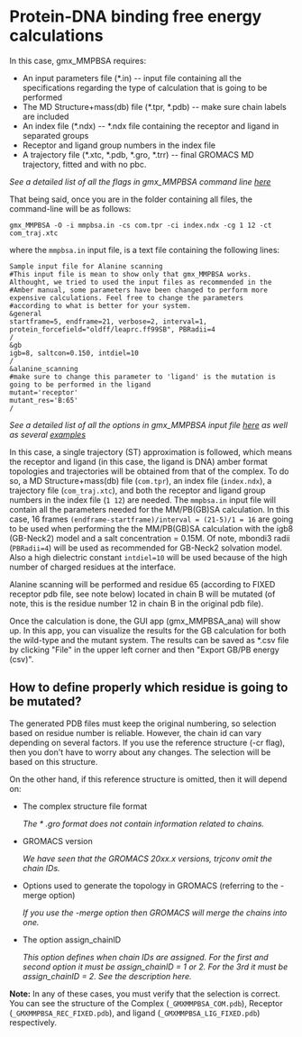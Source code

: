 # Protein-DNA binding free energy calculations
In this case, gmx_MMPBSA requires:

* An input parameters file (*.in) -- input file containing all the specifications regarding the type of calculation that
is going to be performed
* The MD Structure+mass(db) file (*.tpr, *.pdb) -- make sure chain labels are included
* An index file (*.ndx) -- *.ndx file containing the receptor and ligand in separated groups
* Receptor and ligand group numbers in the index file
* A trajectory file (*.xtc, *.pdb, *.gro, *.trr) -- final GROMACS MD trajectory, fitted and with no pbc.

_See a detailed list of all the flags in gmx_MMPBSA command line [here](https://github.com/Valdes-Tresanco-MS/gmx_MMPBSA#calling-gmx_mmpbsa-from-the-command-line)_

That being said, once you are in the folder containing all files, the command-line will be as follows:

    gmx_MMPBSA -O -i mmpbsa.in -cs com.tpr -ci index.ndx -cg 1 12 -ct com_traj.xtc

where the `mmpbsa.in` input file, is a text file containing the following lines:

```
Sample input file for Alanine scanning
#This input file is mean to show only that gmx_MMPBSA works. Althought, we tried to used the input files as recommended in the 
#Amber manual, some parameters have been changed to perform more expensive calculations. Feel free to change the parameters 
#according to what is better for your system.
&general
startframe=5, endframe=21, verbose=2, interval=1,
protein_forcefield="oldff/leaprc.ff99SB", PBRadii=4
/
&gb
igb=8, saltcon=0.150, intdiel=10
/
&alanine_scanning
#make sure to change this parameter to 'ligand' is the mutation is going to be performed in the ligand
mutant='receptor'
mutant_res='B:65'
/
```

_See a detailed list of all the options in gmx_MMPBSA input file [here](https://github.com/Valdes-Tresanco-MS/gmx_MMPBSA#the-input-file) 
as well as several [examples](https://github.com/Valdes-Tresanco-MS/gmx_MMPBSA#sample-input-files)_

In this case, a single trajectory (ST) approximation is followed, which means the receptor and ligand (in this case, the 
ligand is DNA) amber format topologies and trajectories will be obtained from that of the complex. To 
do so, a MD Structure+mass(db) file (`com.tpr`), an index file (`index.ndx`), a trajectory file (`com_traj.xtc`), and
both the receptor and ligand group numbers in the index file (`1 12`) are needed. The `mmpbsa.in` input file will contain
all the parameters needed for the MM/PB(GB)SA calculation. In this case, 16 frames `(endframe-startframe)/interval = (21-5)/1 = 16`
are going to be used when performing the the MM/PB(GB)SA calculation with the igb8 (GB-Neck2) model and a salt 
concentration = 0.15M. Of note, mbondi3 radii (`PBRadii=4`) will be used as recommended for GB-Neck2 solvation model. 
Also a high dielectric constant `intdiel=10` will be used because of the high number of charged residues at the interface.

Alanine scanning will be performed and residue 65 (according to FIXED receptor pdb file, see note below) located in 
chain B will be mutated (of note, this is the residue number 12 in chain B in the original pdb file).

Once the calculation is done, the GUI app (gmx_MMPBSA_ana) will show up. In this app, you can visualize the results for 
the GB calculation for both the wild-type and the mutant system. The results can be saved as *.csv file by clicking 
"File" in the upper left corner and then "Export GB/PB energy (csv)".

## How to define properly which residue is going to be mutated?
The generated PDB files must keep the original numbering, so selection based on residue number is reliable. However, the chain id can vary depending on several factors. If you use the reference structure (-cr flag), then you don't have to worry about any changes. The selection will be based on this structure.

On the other hand, if this reference structure is omitted, then it will depend on:
* The complex structure file format
    
    _The * .gro format does not contain information related to chains._

* GROMACS version
    
    _We have seen that the GROMACS 20xx.x versions, trjconv omit the chain IDs._

* Options used to generate the topology in GROMACS (referring to the -merge option)
    
    _If you use the -merge option then GROMACS will merge the chains into one._
* The option assign_chainID
    
    _This option defines when chain IDs are assigned. For the first and second option it must be assign_chainID = 1 or 2. For the 3rd it must be assign_chainID = 2. See the description here._

**Note:** In any of these cases, you must verify that the selection is correct. You can see the structure of the Complex (`_GMXMMPBSA_COM.pdb`), Receptor (`_GMXMMPBSA_REC_FIXED.pdb`), and ligand (`_GMXMMPBSA_LIG_FIXED.pdb`) respectively.

